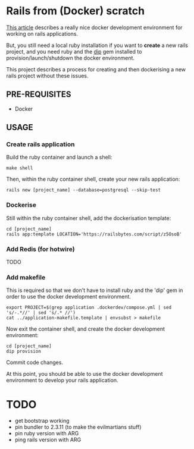 # Rails from (Docker) scratch

[This
article](https://evilmartians.com/chronicles/ruby-on-whales-docker-for-ruby-rails-development)
describes a really nice docker development environment for working on rails
applications.

But, you still need a local ruby installation if you want to **create** a new
rails project, and you need ruby and the
[dip](https://github.com/bibendi/dip#readme) gem installed to
provision/launch/shutdown the docker environment.

This project describes a process for creating and then dockerising a new rails
project without these issues.

## PRE-REQUISITES

- Docker

## USAGE

### Create rails application

Build the ruby container and launch a shell:

```
make shell
```

Then, within the ruby container shell, create your new rails application:

```
rails new [project_name] --database=postgresql --skip-test
```

### Dockerise

Still within the ruby container shell, add the dockerisation template:

```
cd [project_name]
rails app:template LOCATION='https://railsbytes.com/script/z5OsoB'
```

### Add Redis (for hotwire)

TODO

### Add makefile

This is required so that we don't have to install ruby and the 'dip' gem in
order to use the docker development environment.

```
export PROJECT=$(grep application .dockerdev/compose.yml | sed 's/-.*//' | sed 's/.* //')
cat ../application-makefile.template | envsubst > makefile
```

Now exit the container shell, and create the docker development environment:

```
cd [project_name]
dip provision
```

Commit code changes.

At this point, you should be able to use the docker development environment to
develop your rails application.

# TODO

- get bootstrap working
- pin bundler to 2.3.11 (to make the evilmartians stuff)
- pin ruby version with ARG
- ping rails version with ARG
